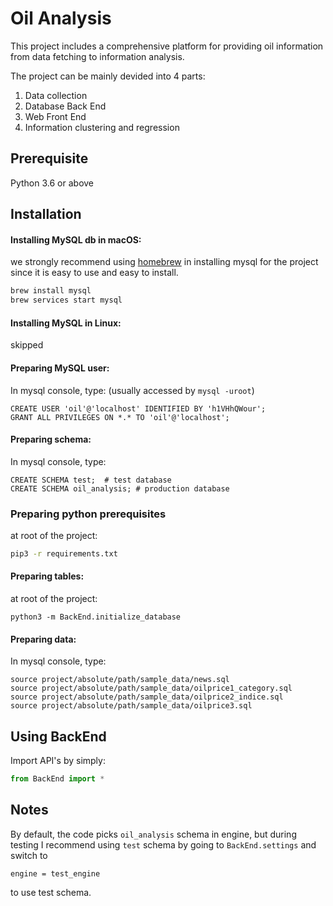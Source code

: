 Oil Analysis
===

This project includes a comprehensive platform for providing oil information from data fetching to information analysis.

The project can be mainly devided into 4 parts:
1. Data collection
2. Database Back End
3. Web Front End
4. Information clustering and regression

Prerequisite
---
Python 3.6 or above


Installation
---

#### Installing MySQL db in macOS:

we strongly recommend using [homebrew](https://brew.sh) in installing mysql for the project since it is easy to use and easy to install.


```bash
brew install mysql
brew services start mysql
```

#### Installing MySQL in Linux:

skipped

#### Preparing MySQL user:

In mysql console, type: (usually accessed by `mysql -uroot`)
```mysql
CREATE USER 'oil'@'localhost' IDENTIFIED BY 'h1VHhQWour';
GRANT ALL PRIVILEGES ON *.* TO 'oil'@'localhost';
```

#### Preparing schema:

In mysql console, type:
```mysql
CREATE SCHEMA test;  # test database
CREATE SCHEMA oil_analysis; # production database
```

### Preparing python prerequisites

at root of the project:

```bash
pip3 -r requirements.txt
```

#### Preparing tables:

at root of the project:

```
python3 -m BackEnd.initialize_database
```

#### Preparing data:

In mysql console, type:
```mysql
source project/absolute/path/sample_data/news.sql
source project/absolute/path/sample_data/oilprice1_category.sql
source project/absolute/path/sample_data/oilprice2_indice.sql
source project/absolute/path/sample_data/oilprice3.sql
```


Using BackEnd
---

Import API's by simply:

```python
from BackEnd import *
```

Notes
---

By default, the code picks `oil_analysis` schema in engine, but during testing I recommend using `test` schema by going to `BackEnd.settings` and switch to 
```
engine = test_engine
```
to use test schema.
